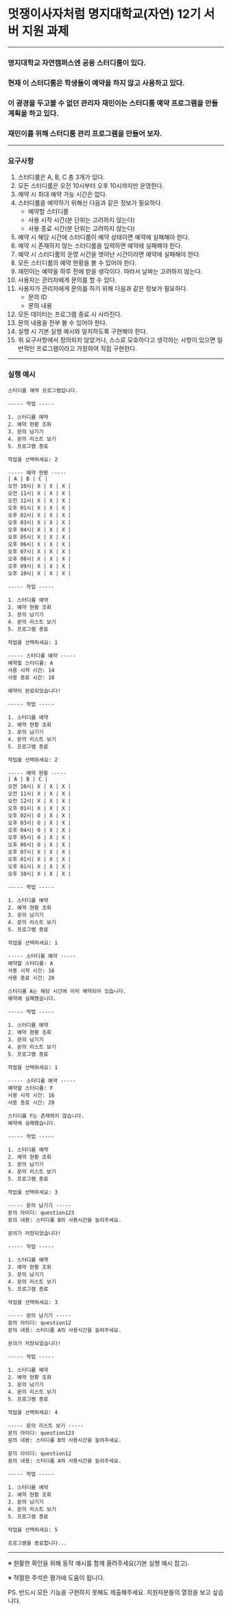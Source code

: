 # 멋쟁이사자처럼 명지대학교(자연) 12기 서버 지원 과제

___ 

### 명지대학교 자연캠퍼스엔 공용 스터디룸이 있다.

### 현재 이 스터디룸은 학생들이 예약을 하지 않고 사용하고 있다.

### 이 광경을 두고볼 수 없던 관리자 재민이는 스터디룸 예약 프로그램을 만들 계획을 하고 있다.

### 재민이를 위해 스터디룸 관리 프로그램을 만들어 보자.

___ 

### 요구사항

1. 스터디룸은 A, B, C 총 3개가 있다.
2. 모든 스터디룸은 오전 10시부터 오후 10시까지만 운영한다.
3. 예약 시 최대 예약 가능 시간은 없다.
4. 스터디룸을 예약하기 위해선 다음과 같은 정보가 필요하다.
    - 예약할 스터디룸
    - 사용 시작 시간(분 단위는 고려하지 않는다)
    - 사용 종료 시간(분 단위는 고려하지 않는다)
5. 예약 시 해당 시간에 스터디룸이 예약 상태이면 예약에 실패해야 한다.
6. 예약 시 존재하지 않는 스터디룸을 입력하면 예약에 실패해야 한다.
7. 예약 시 스터디룸의 운영 시간을 벗어난 시간이라면 예약에 실패해야 한다.
8. 모든 스터디룸의 예약 현황을 볼 수 있어야 한다.
9. 재민이는 예약을 하루 전에 받을 생각이다. 따라서 날짜는 고려하지 않는다.
10. 사용자는 관리자에게 문의를 할 수 있다.
11. 사용자가 관리자에게 문의를 하기 위해 다음과 같은 정보가 필요하다.
    - 문의 ID
    - 문의 내용
12. 모든 데이터는 프로그램 종료 시 사라진다.
13. 문의 내용을 전부 볼 수 있어야 한다.
14. 실행 시 기본 실행 예시와 일치하도록 구현해야 한다.
15. 위 요구사항에서 정의되지 않았거나, 스스로 모호하다고 생각하는 사항이 있으면 일반적인 프로그램이라고 가정하여 직접 구현한다.

___ 

### 실행 예시

```plaintext
스터디룸 예약 프로그램입니다.

----- 작업 -----

1. 스터디룸 예약
2. 예약 현황 조회
3. 문의 남기기
4. 문의 리스트 보기
5. 프로그램 종료

작업을 선택하세요: 2

----- 예약 현황 -----
| A | B | C |
오전 10시| X | X | X |
오전 11시| X | X | X |
오전 12시| X | X | X |
오후 01시| X | X | X |
오후 02시| X | X | X |
오후 03시| X | X | X |
오후 04시| X | X | X |
오후 05시| X | X | X |
오후 06시| X | X | X |
오후 07시| X | X | X |
오후 08시| X | X | X |
오후 09시| X | X | X |
오후 10시| X | X | X |

----- 작업 -----

1. 스터디룸 예약
2. 예약 현황 조회
3. 문의 남기기
4. 문의 리스트 보기
5. 프로그램 종료

작업을 선택하세요: 1

----- 스터디룸 예약 -----
예약할 스터디룸: A
사용 시작 시간: 14
사용 종료 시간: 18

예약이 완료되었습니다!

----- 작업 -----

1. 스터디룸 예약
2. 예약 현황 조회
3. 문의 남기기
4. 문의 리스트 보기
5. 프로그램 종료

작업을 선택하세요: 2

----- 예약 현황 -----
| A | B | C |
오전 10시| X | X | X |
오전 11시| X | X | X |
오전 12시| X | X | X |
오후 01시| X | X | X |
오후 02시| O | X | X |
오후 03시| O | X | X |
오후 04시| O | X | X |
오후 05시| O | X | X |
오후 06시| O | X | X |
오후 07시| X | X | X |
오후 01시| X | X | X |
오후 01시| X | X | X |
오후 10시| X | X | X |

----- 작업 -----

1. 스터디룸 예약
2. 예약 현황 조회
3. 문의 남기기
4. 문의 리스트 보기
5. 프로그램 종료

작업을 선택하세요: 1

----- 스터디룸 예약 -----
예약할 스터디룸: A
사용 시작 시간: 16
사용 종료 시간: 20

스터디룸 A는 해당 시간에 이미 예약되어 있습니다.
예약에 실패했습니다.

----- 작업 -----

1. 스터디룸 예약
2. 예약 현황 조회
3. 문의 남기기
4. 문의 리스트 보기
5. 프로그램 종료

작업을 선택하세요: 1

----- 스터디룸 예약 -----
예약할 스터디룸: F
사용 시작 시간: 16
사용 종료 시간: 20

스터디룸 F는 존재하지 않습니다.
예약에 실패했습니다.

----- 작업 -----

1. 스터디룸 예약
2. 예약 현황 조회
3. 문의 남기기
4. 문의 리스트 보기
5. 프로그램 종료

작업을 선택하세요: 3

----- 문의 남기기 -----
문의 아이디: question123
문의 내용: 스터디룸 B의 사용시간을 늘려주세요.

문의가 저장되었습니다!

----- 작업 -----

1. 스터디룸 예약
2. 예약 현황 조회
3. 문의 남기기
4. 문의 리스트 보기
5. 프로그램 종료

작업을 선택하세요: 3

----- 문의 남기기 -----
문의 아이디: question12
문의 내용: 스터디룸 A의 사용시간을 늘려주세요.

문의가 저장되었습니다!

----- 작업 -----

1. 스터디룸 예약
2. 예약 현황 조회
3. 문의 남기기
4. 문의 리스트 보기
5. 프로그램 종료

작업을 선택하세요: 4

----- 문의 리스트 보기 -----
문의 아이디: question123
문의 내용: 스터디룸 B의 사용시간을 늘려주세요.

문의 아이디: question12
문의 내용: 스터디룸 A의 사용시간을 늘려주세요.

----- 작업 -----

1. 스터디룸 예약
2. 예약 현황 조회
3. 문의 남기기
4. 문의 리스트 보기
5. 프로그램 종료

작업을 선택하세요: 5

프로그램을 종료합니다...
```

___ 
※ 원활한 확인을 위해 동작 예시를 함께 올려주세요(기본 실행 예시 참고).

※ 적절한 주석은 평가에 도움이 됩니다.

PS. 반드시 모든 기능을 구현하지 못해도 제출해주세요. 지원자분들의 열정을 보고 싶습니다.
